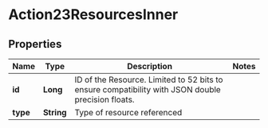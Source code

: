 

# Action23ResourcesInner


## Properties

| Name | Type | Description | Notes |
|------------ | ------------- | ------------- | -------------|
|**id** | **Long** | ID of the Resource. Limited to 52 bits to ensure compatibility with JSON double precision floats.  |  |
|**type** | **String** | Type of resource referenced |  |



